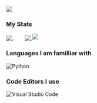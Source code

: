 <img align="center" src="https://readme-typing-svg.herokuapp.com?color=FFFFFF&center=true&vCenter=true&width=600&height=100&lines=Hello+there!;My+name+is+Manojkumar+Palanisamy.;I+am+a+Software+Developer+from+India." />

### My Stats
<a href="#">
  <img align="center" src="https://github-readme-stats.vercel.app/api?username=SmartManoj&count_private=true&theme=radical" />
</a>
&nbsp;&nbsp;&nbsp;&nbsp;&nbsp;&nbsp;&nbsp;
<a href="#">
  <img align="center" src="https://github-readme-stats.vercel.app/api/top-langs/?username=SmartManoj&layout=compact" />
</a>


<img src="https://komarev.com/ghpvc/?username=SmartManoj&style=for-the-badge">


### Languages I am familliar with
![Python](https://www.python.org/static/img/python-logo@2x.png)


### Code Editors I use
![Visual Studio Code](https://img.shields.io/badge/Visual%20Studio%20Code-0078d7.svg?style=for-the-badge&logo=visual-studio-code&logoColor=white)

